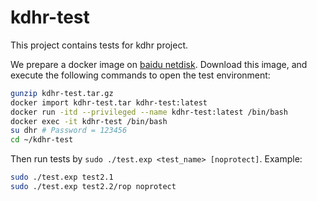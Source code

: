 # kdhr-test
This project contains tests for kdhr project.

We prepare a docker image on [baidu netdisk](https://pan.baidu.com/s/1R4PHpcVAS2xEkqVgWHvNEg?pwd=bqrh).
Download this image, and execute the following commands to open the test environment:
```bash
gunzip kdhr-test.tar.gz
docker import kdhr-test.tar kdhr-test:latest
docker run -itd --privileged --name kdhr-test:latest /bin/bash
docker exec -it kdhr-test /bin/bash
su dhr # Password = 123456
cd ~/kdhr-test
```
Then run tests by `sudo ./test.exp <test_name> [noprotect]`.
Example:
```bash
sudo ./test.exp test2.1
sudo ./test.exp test2.2/rop noprotect
```
